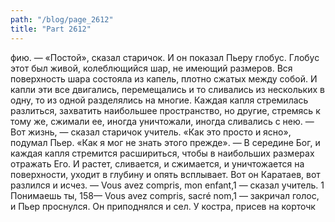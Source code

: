 ```yaml
---
path: "/blog/page_2612"
title: "Part 2612"
---
```


фию. — «Постой», сказал старичок. И он показал Пьеру глобус. Глобус этот был живой, колеблющийся шар, не имеющий размеров. Вся поверхность шара состояла из капель, плотно сжатых между собой. И капли эти все двигались, перемещались и то сливались из нескольких в одну, то из одной разделялись на многие. Каждая капля стремилась разлиться, захватить наибольшее пространство, но другие, стремясь к тому же, сжимали ее, иногда уничтожали, иногда сливались с нею.
— Вот жизнь, — сказал старичок учитель.
«Как это просто и ясно», подумал Пьер. «Как я мог не знать этого прежде».
— В середине Бог, и каждая капля стремится расшириться, чтобы в наибольших размерах отражать Его. И растет, сливается, и сжимается, и уничтожается на поверхности, уходит в глубину и опять всплывает. Вот он Каратаев, вот разлился и исчез. — Vous avez compris, mon enfant,1 — сказал учитель.
1 Понимаешь ты,
158— Vous avez compris, sacré nom,1 — закричал голос, и Пьер проснулся.
Он приподнялся и сел. У костра, присев на корточк
